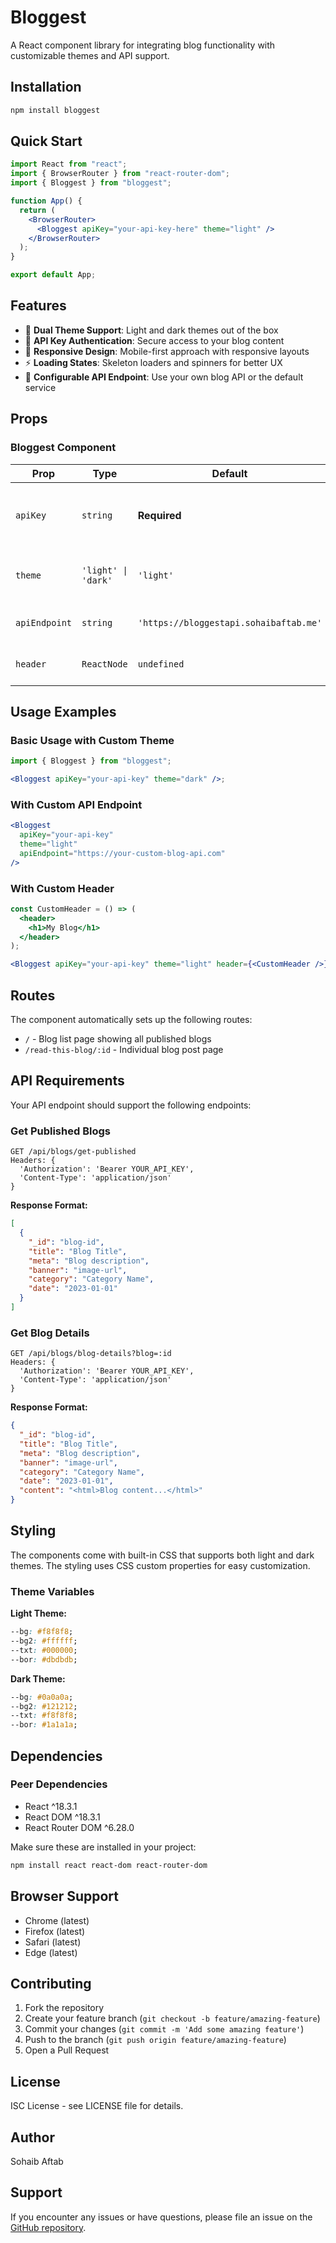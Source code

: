 # Bloggest

A React component library for integrating blog functionality with customizable themes and API support.

## Installation

```bash
npm install bloggest
```

## Quick Start

```jsx
import React from "react";
import { BrowserRouter } from "react-router-dom";
import { Bloggest } from "bloggest";

function App() {
  return (
    <BrowserRouter>
      <Bloggest apiKey="your-api-key-here" theme="light" />
    </BrowserRouter>
  );
}

export default App;
```

## Features

- 🎨 **Dual Theme Support**: Light and dark themes out of the box
- 🔑 **API Key Authentication**: Secure access to your blog content
- 📱 **Responsive Design**: Mobile-first approach with responsive layouts
- ⚡ **Loading States**: Skeleton loaders and spinners for better UX
- 🔧 **Configurable API Endpoint**: Use your own blog API or the default service

## Props

### Bloggest Component

| Prop          | Type                | Default                                | Description                             |
| ------------- | ------------------- | -------------------------------------- | --------------------------------------- |
| `apiKey`      | `string`            | **Required**                           | Your API key for accessing blog content |
| `theme`       | `'light' \| 'dark'` | `'light'`                              | Visual theme for the components         |
| `apiEndpoint` | `string`            | `'https://bloggestapi.sohaibaftab.me'` | Custom API endpoint URL                 |
| `header`      | `ReactNode`         | `undefined`                            | Optional header component               |

## Usage Examples

### Basic Usage with Custom Theme

```jsx
import { Bloggest } from "bloggest";

<Bloggest apiKey="your-api-key" theme="dark" />;
```

### With Custom API Endpoint

```jsx
<Bloggest
  apiKey="your-api-key"
  theme="light"
  apiEndpoint="https://your-custom-blog-api.com"
/>
```

### With Custom Header

```jsx
const CustomHeader = () => (
  <header>
    <h1>My Blog</h1>
  </header>
);

<Bloggest apiKey="your-api-key" theme="light" header={<CustomHeader />} />;
```

## Routes

The component automatically sets up the following routes:

- `/` - Blog list page showing all published blogs
- `/read-this-blog/:id` - Individual blog post page

## API Requirements

Your API endpoint should support the following endpoints:

### Get Published Blogs

```
GET /api/blogs/get-published
Headers: {
  'Authorization': 'Bearer YOUR_API_KEY',
  'Content-Type': 'application/json'
}
```

**Response Format:**

```json
[
  {
    "_id": "blog-id",
    "title": "Blog Title",
    "meta": "Blog description",
    "banner": "image-url",
    "category": "Category Name",
    "date": "2023-01-01"
  }
]
```

### Get Blog Details

```
GET /api/blogs/blog-details?blog=:id
Headers: {
  'Authorization': 'Bearer YOUR_API_KEY',
  'Content-Type': 'application/json'
}
```

**Response Format:**

```json
{
  "_id": "blog-id",
  "title": "Blog Title",
  "meta": "Blog description",
  "banner": "image-url",
  "category": "Category Name",
  "date": "2023-01-01",
  "content": "<html>Blog content...</html>"
}
```

## Styling

The components come with built-in CSS that supports both light and dark themes. The styling uses CSS custom properties for easy customization.

### Theme Variables

**Light Theme:**

```css
--bg: #f8f8f8;
--bg2: #ffffff;
--txt: #000000;
--bor: #dbdbdb;
```

**Dark Theme:**

```css
--bg: #0a0a0a;
--bg2: #121212;
--txt: #f8f8f8;
--bor: #1a1a1a;
```

## Dependencies

### Peer Dependencies

- React ^18.3.1
- React DOM ^18.3.1
- React Router DOM ^6.28.0

Make sure these are installed in your project:

```bash
npm install react react-dom react-router-dom
```

## Browser Support

- Chrome (latest)
- Firefox (latest)
- Safari (latest)
- Edge (latest)

## Contributing

1. Fork the repository
2. Create your feature branch (`git checkout -b feature/amazing-feature`)
3. Commit your changes (`git commit -m 'Add some amazing feature'`)
4. Push to the branch (`git push origin feature/amazing-feature`)
5. Open a Pull Request

## License

ISC License - see LICENSE file for details.

## Author

Sohaib Aftab

## Support

If you encounter any issues or have questions, please file an issue on the [GitHub repository](https://github.com/HattySohaib/bloggestUi/issues).
